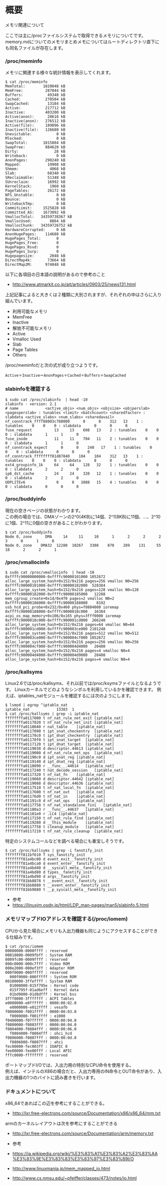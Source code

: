 # 概要
メモリ関連について

ここでは主に/procファイルシステムで取得できるメモリについてです。memory.mdについてのメモリまとめメモについてはルートディレクトリ直下にも同名ファイルが存在します。

### /proc/meminfo
メモリに関連する様々な統計情報を表示してくれます。
```
$ cat /proc/meminfo 
MemTotal:        1020048 kB
MemFree:          287044 kB
Buffers:           49348 kB
Cached:           270504 kB
SwapCached:        13184 kB
Active:           217712 kB
Inactive:         403200 kB
Active(anon):      28616 kB
Inactive(anon):   276512 kB
Active(file):     189096 kB
Inactive(file):   126688 kB
Unevictable:           0 kB
Mlocked:               0 kB
SwapTotal:       1015804 kB
SwapFree:         884628 kB
Dirty:                28 kB
Writeback:             0 kB
AnonPages:        290240 kB
Mapped:            19908 kB
Shmem:              4068 kB
Slab:              68340 kB
SReclaimable:      51348 kB
SUnreclaim:        16992 kB
KernelStack:        1960 kB
PageTables:        26172 kB
NFS_Unstable:          0 kB
Bounce:                0 kB
WritebackTmp:          0 kB
CommitLimit:     1525828 kB
Committed_AS:    1673092 kB
VmallocTotal:   34359738367 kB
VmallocUsed:        8864 kB
VmallocChunk:   34359726752 kB
HardwareCorrupted:     0 kB
AnonHugePages:    114688 kB
HugePages_Total:       0
HugePages_Free:        0
HugePages_Rsvd:        0
HugePages_Surp:        0
Hugepagesize:       2048 kB
DirectMap4k:       73664 kB
DirectMap2M:      974848 kB
```

以下に各項目の日本語の説明があるので参考のこと
- http://www.atmarkit.co.jp/ait/articles/0903/25/news131.html


上記記事によると大きくは２種類に大別されますが、それぞれの中はさらに入り組んでいます。
- 利用可能なメモリ
 - MemFree
 - Inactive
- 解放不可能なメモリ
 - Active
 - Vmalloc Used
 - Slab
 - Page Tables
 - Others

/proc/meminfoだと次の式が成り立つようです。
```
Active＋Inactive＝AnonPages＋Cached＋Buffers＋SwapCached
```

### slabinfoを確認する
```
$ sudo cat /proc/slabinfo  | head -10
slabinfo - version: 2.1
# name            <active_objs> <num_objs> <objsize> <objperslab> <pagesperslab> : tunables <limit> <batchcount> <sharedfactor> : slabdata <active_slabs> <num_slabs> <sharedavail>
nf_conntrack_ffff88003c788000      0      0    312   13    1 : tunables    0    0    0 : slabdata      0      0      0
fuse_request          13     13    608   13    2 : tunables    0    0    0 : slabdata      1      1      0
fuse_inode            11     11    704   11    2 : tunables    0    0    0 : slabdata      1      1      0
nf_conntrack_expect      0      0    240   17    1 : tunables    0    0    0 : slabdata      0      0      0
nf_conntrack_ffffffff81d87840    104    104    312   13    1 : tunables    0    0    0 : slabdata      8      8      0
ext4_groupinfo_1k     64     64    128   32    1 : tunables    0    0    0 : slabdata      2      2      0
ip6_dst_cache         24     24    320   12    1 : tunables    0    0    0 : slabdata      2      2      0
UDPLITEv6              0      0   1088   15    4 : tunables    0    0    0 : slabdata      0      0      0
```

### /proc/buddyinfo
現在の空きページの状態がわかります。  
この例の場合では、DMAゾーンの2^0(4KB)に14個、2^1(8KB)に11個、...、2^10に1個、2^11に0個の空きがあることがわかります。
```
$ cat /proc/buddyinfo 
Node 0, zone      DMA     14     11     10      1      2      2      2      3      0      1      0 
Node 0, zone    DMA32  12280  10267   3308    870    289    131     55     18      2      2      1 
```

### /proc/vmallocinfo
```
$ sudo cat /proc/vmallocinfo  | head -10
0xffffc90000000000-0xffffc90000101000 1052672 alloc_large_system_hash+0x152/0x216 pages=256 vmalloc N0=256
0xffffc90000101000-0xffffc90000182000  528384 alloc_large_system_hash+0x152/0x216 pages=128 vmalloc N0=128
0xffffc90000182000-0xffffc90000185000   12288 mem_cgroup_create+0x1d/0x4f0 pages=2 vmalloc N0=2
0xffffc90000186000-0xffffc90000188000    8192 usb_hcd_pci_probe+0x232/0x460 phys=f0804000 ioremap
0xffffc90000188000-0xffffc9000018c000   16384 acpi_os_map_memory+0x106/0x165 phys=3fff0000 ioremap
0xffffc9000018c000-0xffffc900001cd000  266240 alloc_large_system_hash+0x152/0x216 pages=64 vmalloc N0=64
0xffffc900001cd000-0xffffc900003ce000 2101248 alloc_large_system_hash+0x152/0x216 pages=512 vmalloc N0=512
0xffffc900003ce000-0xffffc900004cf000 1052672 alloc_large_system_hash+0x152/0x216 pages=256 vmalloc N0=256
0xffffc900004cf000-0xffffc900004d4000   20480 alloc_large_system_hash+0x152/0x216 pages=4 vmalloc N0=4
0xffffc900004d4000-0xffffc900004d9000   20480 alloc_large_system_hash+0x152/0x216 pages=4 vmalloc N0=4
```

### /proc/kallsyms
Linux2.6では/proc/kallsyms、それ以前では/proc/ksymsファイルとなるようです。
Linuxカーネルでどのようなシンボルを利用しているかを確認できます。
例えば、iptables_natモジュールを確認するには次のようにします。

```
$ lsmod | egrep ^iptable_nat
iptable_nat            13383  1 
$ cat /proc/kallsyms | grep -i iptable_nat
ffffffffa0117000 t nf_nat_rule_net_exit	[iptable_nat]
ffffffffa0117020 t nf_nat_rule_net_init	[iptable_nat]
ffffffffa0118040 r nat_table	[iptable_nat]
ffffffffa0117090 t ipt_snat_checkentry	[iptable_nat]
ffffffffa01170c0 t ipt_dnat_checkentry	[iptable_nat]
ffffffffa01170f0 t ipt_snat_target	[iptable_nat]
ffffffffa0117120 t ipt_dnat_target	[iptable_nat]
ffffffffa0119038 d descriptor.44613	[iptable_nat]
ffffffffa0119000 d nf_nat_rule_net_ops	[iptable_nat]
ffffffffa01190c0 d ipt_snat_reg	[iptable_nat]
ffffffffa0119140 d ipt_dnat_reg	[iptable_nat]
ffffffffa0118090 r __func__.44614	[iptable_nat]
ffffffffa0117240 t nat_decode_session	[iptable_nat]
ffffffffa0117320 t nf_nat_fn	[iptable_nat]
ffffffffa0119060 d descriptor.44642	[iptable_nat]
ffffffffa0119088 d descriptor.44636	[iptable_nat]
ffffffffa0117510 t nf_nat_local_fn	[iptable_nat]
ffffffffa0117600 t nf_nat_out	[iptable_nat]
ffffffffa01176d0 t nf_nat_in	[iptable_nat]
ffffffffa01191c0 d nf_nat_ops	[iptable_nat]
ffffffffa0117758 t nf_nat_standalone_fini	[iptable_nat]
ffffffffa01180a3 r __func__.44637	[iptable_nat]
ffffffffa01181e0 r .LC4	[iptable_nat]
ffffffffa0117150 t nf_nat_rule_find	[iptable_nat]
ffffffffa0119280 d __this_module	[iptable_nat]
ffffffffa0117758 t cleanup_module	[iptable_nat]
ffffffffa0117210 t nf_nat_rule_cleanup	[iptable_nat]
```

特定のシステムコールなどを調べる場合にも重宝しそうです。
```
$ cat /proc/kallsyms | grep -i fanotify_init
ffffffff811bf610 T sys_fanotify_init
ffffffff81a4bc00 d event_exit__fanotify_init
ffffffff81a4bca0 d event_enter__fanotify_init
ffffffff81a4bd40 d __syscall_meta__fanotify_init
ffffffff81a4bd80 d types__fanotify_init
ffffffff81a4bd90 d args__fanotify_init
ffffffff81bb8878 t __event_exit__fanotify_init
ffffffff81bb8880 t __event_enter__fanotify_init
ffffffff81bb9880 t __p_syscall_meta__fanotify_init
```

- 参考
 - https://linuxjm.osdn.jp/html/LDP_man-pages/man5/slabinfo.5.html


### メモリマップドIOアドレスを確認する(/proc/iomem)
CPUから見た場合にメモリも入出力機器も同じようにアクセスすることができる仕組みです。
```
$ cat /proc/iomem 
00000000-0000ffff : reserved
00010000-0009fbff : System RAM
0009fc00-0009ffff : reserved
000c0000-000c7fff : Video ROM
000e2000-000ef3ff : Adapter ROM
000f0000-000fffff : reserved
  000f0000-000fffff : System ROM
00100000-3ffeffff : System RAM
  01000000-015f795e : Kernel code
  015f795f-01ad6eff : Kernel data
  01bd9000-01d8dfff : Kernel bss
3fff0000-3fffffff : ACPI Tables
e0000000-e0ffffff : 0000:00:02.0
  e0000000-e012ffff : vesafb
f0000000-f001ffff : 0000:00:03.0
  f0000000-f001ffff : e1000
f0400000-f07fffff : 0000:00:04.0
f0800000-f0803fff : 0000:00:04.0
f0804000-f0804fff : 0000:00:06.0
  f0804000-f0804fff : ohci_hcd
f0806000-f0807fff : 0000:00:0d.0
  f0806000-f0807fff : ahci
fec00000-fec003ff : IOAPIC 0
fee00000-fee00fff : Local APIC
fffc0000-ffffffff : reserved
```

ポートマップドI/Oでは、入出力用の特別なCPU命令を使用する。  
例えば、インテルのX86の場合だと、入出力専用のIN命令とOUT命令があり、入出力機器の1つのバイトに読み書きを行います。

### ドキュメントについて
x86_64であればこの辺を参考にすることができる。
- http://lxr.free-electrons.com/source/Documentation/x86/x86_64/mm.txt

armのカーネルレイアウトは次を参考にすることができる
- http://lxr.free-electrons.com/source/Documentation/arm/memory.txt

- 参考
 - https://ja.wikipedia.org/wiki/%E3%83%A1%E3%83%A2%E3%83%AA%E3%83%9E%E3%83%83%E3%83%97%E3%83%89I/O
 - http://www.linuxmania.jp/mem_mapped_io.html
 - http://www.cs.nmsu.edu/~pfeiffer/classes/473/notes/io.html
